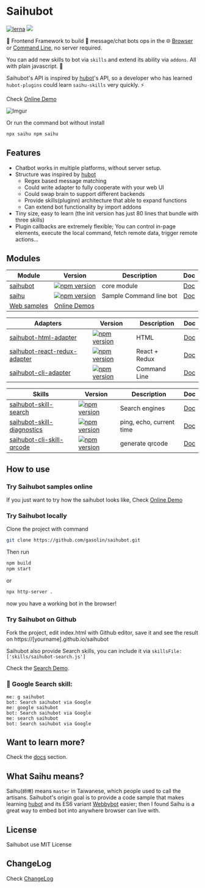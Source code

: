 # Saihubot

[![lerna](https://img.shields.io/badge/maintained%20with-lerna-cc00ff.svg)](https://lerna.js.org/) [![](https://github.com/gasolin/saihubot/workflows/Lint%20Action/badge.svg)](https://github.com/gasolin/saihubot/actions?query=workflow%3A%22Lint+Action%22)

:robot: Frontend Framework to build :speech_balloon: message/chat bots ops in the :globe_with_meridians: [Browser](https://gasolin.github.io/saihubot/) or [Command Line](https://www.npmjs.com/package/saihu), no server required.

You can add new skills to bot via `skills` and extend its ability via `addons`. All with plain javascript. :clap:

Saihubot's API is inspired by [hubot](https://github.com/github/hubot/)'s API, so a developer who has learned `hubot-plugins` could learn `saihu-skills` very quickly. :zap:

Check [Online Demo](https://gasolin.github.io/saihubot/)

![Imgur](https://i.imgur.com/zoLMvTG.png)

Or run the command bot without install

```sh
npx saihu npm saihu
```

## Features

* Chatbot works in multiple platforms, without server setup.
* Structure was inspired by [hubot](https://github.com/github/hubot/)
  * Regex based message matching
  * Could write adapter to fully cooperate with your web UI
  * Could swap brain to support different backends
  * Provide skills(pluginn) architecture that able to expand functions
  * Can extend bot functionality by import addons
* Tiny size, easy to learn (the init version has just 80 lines that bundle with three skills)
* Plugin callbacks are extremely flexible; You can control in-page elements, execute the local command, fetch remote data, trigger remote actions...

## Modules

| Module  | Version | Description | Doc |
| --------|---------|-------------|-----|
| [saihubot](https://github.com/gasolin/saihubot/tree/gh-pages/packages/saihubot#readme) | [![npm version](https://badge.fury.io/js/saihubot.svg)](https://www.npmjs.com/package/saihubot) | core module|[Doc](http://gasolin.idv.tw/saihubot/docs/saihubot/) |
| [saihu](https://github.com/gasolin/saihubot/tree/gh-pages/packages/cli#readme) | [![npm version](https://badge.fury.io/js/saihu.svg)](https://www.npmjs.com/package/saihu) | Sample Command line bot |[Doc](http://gasolin.idv.tw/saihubot/docs/saihu) |
| [Web samples](https://github.com/gasolin/saihubot/tree/gh-pages/samples) | [Online Demos](https://gasolin.github.io/saihubot/) | |

| Adapters | Version | Description | Doc |
| --------|---------|-------------|-----|
|[saihubot-html-adapter](https://github.com/gasolin/saihubot/tree/gh-pages/packages/html-adapter#readme) |[![npm version](https://badge.fury.io/js/saihubot-html-adapter.svg)](https://www.npmjs.com/package/saihubot-html-adapter) |HTML |[Doc](http://gasolin.idv.tw/saihubot/docs/saihubot-html-adapter) |
|[saihubot-react-redux-adapter](https://github.com/gasolin/saihubot/tree/gh-pages/packages/react-redux-adapter#readme) |[![npm version](https://badge.fury.io/js/saihubot-react-redux-adapter.svg)](https://www.npmjs.com/package/saihubot-react-redux-adapter) |React + Redux |[Doc](http://gasolin.idv.tw/saihubot/docs/saihubot-react-redux-adapter) |
|[saihubot-cli-adapter](https://github.com/gasolin/saihubot/tree/gh-pages/packages/cli-adapter#readme) |[![npm version](https://badge.fury.io/js/saihubot-cli-adapter.svg)](https://www.npmjs.com/package/saihubot-cli-adapter.svg) |Command Line |[Doc](http://gasolin.idv.tw/saihubot/docs/saihubot-cli-adapter) |

| Skills | Version | Description | Doc |
| --------|---------|-------------|-----|
|[saihubot-skill-search](https://github.com/gasolin/saihubot/tree/gh-pages/packages/skill-search#readme) |[![npm version](https://badge.fury.io/js/saihubot-skill-search.svg)](https://www.npmjs.com/package/saihubot-skill-search) | Search engines |[Doc](http://gasolin.idv.tw/saihubot/docs/saihubot-skill-search) |
|[saihubot-skill-diagnostics](https://github.com/gasolin/saihubot/tree/gh-pages/packages/skill-diagnostics#readme) |[![npm version](https://badge.fury.io/js/saihubot-skill-diagnostics.svg)](https://www.npmjs.com/package/saihubot-skill-diagnostics) | ping, echo, current time | [Doc](http://gasolin.idv.tw/saihubot/docs/saihubot-skill-diagnostics) |
|[saihubot-cli-skill-qrcode](https://github.com/gasolin/saihubot/tree/gh-pages/packages/cli-skill-qrcode#readme) |[![npm version](https://badge.fury.io/js/saihubot-cli-skill-qrcode.svg)](https://www.npmjs.com/package/saihubot-cli-skill-qrcode) | generate qrcode | [Doc](http://gasolin.idv.tw/saihubot/docs/saihubot-cli-skill-qrcode) |

## How to use

### Try Saihubot samples online

If you just want to try how the saihubot looks like, Check [Online Demo](https://gasolin.github.io/saihubot/)

### Try Saihubot locally

Clone the project with command

```sh
git clone https://github.com/gasolin/saihubot.git
```

Then run


```sh
npm build
npm start
```

or

```sh
npx http-server .
```

now you have a working bot in the browser!

### Try Saihubot on Github

Fork the project, edit index.html with Github editor, save it and see the result on https://[yourname].github.io/saihubot


Saihubot also provide Search skills, you can include it via `skillsFile: ['skills/saihubot-search.js']`

Check the [Search Demo](https://gasolin.github.io/saihubot/samples/search).

### :mag_right: Google Search skill:

```
me: g saihubot
bot: Search saihubot via Google
me: google saihubot
bot: Search saihubot via Google
me: search saihubot
bot: Search saihubot via Google
```

## Want to learn more?

Check the [docs](https://github.com/gasolin/saihubot/tree/gh-pages/docs) section.

## What Saihu means?

Saihu(`師傅`) means `master` in Taiwanese, which people used to call the artisans.
Saihubot's origin goal is to provide a code sample that makes learning [hubot](https://github.com/github/hubot/) and its ES6 variant [Webbybot](https://github.com/gasolin/webbybot/) easier; then I found Saihu is a great way to embed bot into anywhere browser can live with.

## License

Saihubot use MIT License

## ChangeLog

Check [ChangeLog](CHANGELOG.md)
